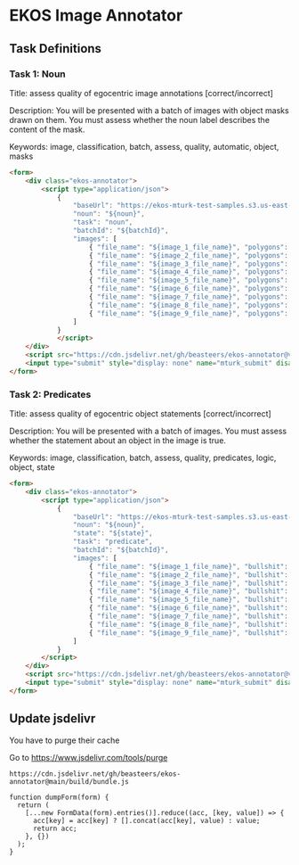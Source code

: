 # EKOS Image Annotator

## Task Definitions

### Task 1: Noun

Title: assess quality of egocentric image annotations [correct/incorrect]

Description: You will be presented with a batch of images with object masks drawn on them. You must assess whether the noun label describes the content of the mask.

Keywords: image, classification, batch, assess, quality, automatic, object, masks

```html
<form>
	<div class="ekos-annotator">
		<script type="application/json">
			{
				"baseUrl": "https://ekos-mturk-test-samples.s3.us-east-2.amazonaws.com/mturk_images_noun",
				"noun": "${noun}",
				"task": "noun",
				"batchId": "${batchId}",
				"images": [
					{ "file_name": "${image_1_file_name}", "polygons": ${image_1_polygons}, "bullshit": "asdfasdf fixes parse error" },
					{ "file_name": "${image_2_file_name}", "polygons": ${image_2_polygons}, "bullshit": "asdfasdf fixes parse error" },
					{ "file_name": "${image_3_file_name}", "polygons": ${image_3_polygons}, "bullshit": "asdfasdf fixes parse error" },
					{ "file_name": "${image_4_file_name}", "polygons": ${image_4_polygons}, "bullshit": "asdfasdf fixes parse error" },
					{ "file_name": "${image_5_file_name}", "polygons": ${image_5_polygons}, "bullshit": "asdfasdf fixes parse error" },
					{ "file_name": "${image_6_file_name}", "polygons": ${image_6_polygons}, "bullshit": "asdfasdf fixes parse error" },
					{ "file_name": "${image_7_file_name}", "polygons": ${image_7_polygons}, "bullshit": "asdfasdf fixes parse error" },
					{ "file_name": "${image_8_file_name}", "polygons": ${image_8_polygons}, "bullshit": "asdfasdf fixes parse error" },
					{ "file_name": "${image_9_file_name}", "polygons": ${image_9_polygons}, "bullshit": "asdfasdf fixes parse error" }
				]
			}
			</script>
	</div>
	<script src="https://cdn.jsdelivr.net/gh/beasteers/ekos-annotator@v0.0.5/build/bundle.js" data-mount-in=".ekos-annotator" type="text/javascript"></script>
    <input type="submit" style="display: none" name="mturk_submit" disabled style="display: none" />
</form>
```

### Task 2: Predicates

Title: assess quality of egocentric object statements [correct/incorrect]

Description: You will be presented with a batch of images. You must assess whether the statement about an object in the image is true.

Keywords: image, classification, batch, assess, quality, predicates, logic, object, state

```html
<form>
	<div class="ekos-annotator">
		<script type="application/json">
			{
				"baseUrl": "https://ekos-mturk-test-samples.s3.us-east-2.amazonaws.com/mturk_images_predicate",
				"noun": "${noun}",
				"state": "${state}",
				"task": "predicate",
				"batchId": "${batchId}",
				"images": [
					{ "file_name": "${image_1_file_name}", "bullshit": "asdfasdf fixes parse error" },
					{ "file_name": "${image_2_file_name}", "bullshit": "asdfasdf fixes parse error" },
					{ "file_name": "${image_3_file_name}", "bullshit": "asdfasdf fixes parse error" },
					{ "file_name": "${image_4_file_name}", "bullshit": "asdfasdf fixes parse error" },
					{ "file_name": "${image_5_file_name}", "bullshit": "asdfasdf fixes parse error" },
					{ "file_name": "${image_6_file_name}", "bullshit": "asdfasdf fixes parse error" },
					{ "file_name": "${image_7_file_name}", "bullshit": "asdfasdf fixes parse error" },
					{ "file_name": "${image_8_file_name}", "bullshit": "asdfasdf fixes parse error" },
					{ "file_name": "${image_9_file_name}", "bullshit": "asdfasdf fixes parse error" }
				]
			}
		</script>
	</div>
	<script src="https://cdn.jsdelivr.net/gh/beasteers/ekos-annotator@v0.0.5/build/bundle.js" data-mount-in=".ekos-annotator" type="text/javascript"></script>
    <input type="submit" style="display: none" name="mturk_submit" disabled style="display: none" />
</form>
```
## Update jsdelivr
You have to purge their cache

Go to https://www.jsdelivr.com/tools/purge
```
https://cdn.jsdelivr.net/gh/beasteers/ekos-annotator@main/build/bundle.js
```

```
function dumpForm(form) {
  return (
    [...new FormData(form).entries()].reduce((acc, [key, value]) => {
      acc[key] = acc[key] ? [].concat(acc[key], value) : value;
      return acc;
    }, {})
  );
}
```